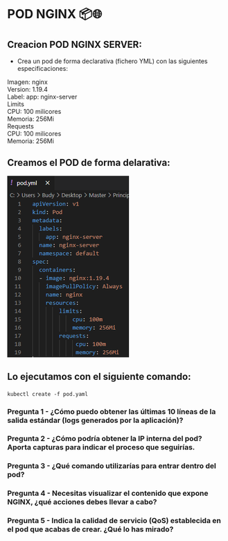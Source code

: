 # POD NGINX 📦🌐


## Creacion POD NGINX SERVER:
* Crea un pod de forma declarativa (fichero YML) con las siguientes especificaciones:

>
Imagen: nginx  
Version: 1.19.4  
    Label: app: nginx-server  
    Limits  
CPU: 100 milicores  
Memoria: 256Mi  
    Requests  
CPU: 100 milicores  
Memoria: 256Mi  
>
## Creamos el POD de forma delarativa:

![POD](./imatges/pod.PNG)  

## Lo ejecutamos con el siguiente comando:

`` kubectl create -f pod.yaml ``

### Pregunta 1 - ¿Cómo puedo obtener las últimas 10 líneas de la salida estándar (logs generados por la aplicación)?


### Pregunta 2 - ¿Cómo podría obtener la IP interna del pod? Aporta capturas para indicar el proceso que seguirías.

### Pregunta 3 - ¿Qué comando utilizarías para entrar dentro del pod?


### Pregunta 4 - Necesitas visualizar el contenido que expone NGINX, ¿qué acciones debes llevar a cabo?


### Pregunta 5 - Indica la calidad de servicio (QoS) establecida en el pod que acabas de crear. ¿Qué lo has mirado?


